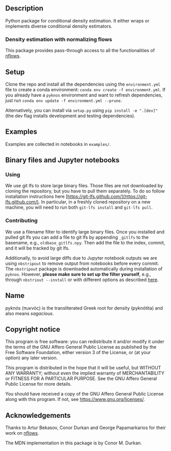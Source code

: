 ## Description

Python package for conditional density estimation. It either wraps or
implements diverse conditional density estimators.

### Density estimation with normalizing flows

This package provides pass-through access to all the
functionalities of [nflows](https://github.com/bayesiains/nflows).

## Setup

Clone the repo and install all the dependencies using the
`environment.yml` file to create a conda environment: `conda env
create -f environment.yml`. If you already have a `pyknos` environment
and want to refresh dependencies, just run `conda env update -f
environment.yml --prune`.

Alternatively, you can install via `setup.py` using `pip install -e
".[dev]"` (the dev flag installs development and testing
dependencies).

## Examples

Examples are collected in notebooks in `examples/`.

## Binary files and Jupyter notebooks

### Using

We use git lfs to store large binary files. Those files are not
downloaded by cloning the repository, but you have to pull them
separately. To do so follow installation instructions here
[https://git-lfs.github.com/](https://git-lfs.github.com/). In
particular, in a freshly cloned repository on a new machine, you will
need to run both `git-lfs install` and `git-lfs pull`.

### Contributing

We use a filename filter to identify large binary files. Once you
installed and pulled git lfs you can add a file to git lfs by
appending `_gitlfs` to the basename, e.g., `oldbase_gitlfs.npy`. Then
add the file to the index, commit, and it will be tracked by git lfs.

Additionally, to avoid large diffs due to Jupyter notebook outputs we
are using `nbstripout` to remove output from notebooks before every
commit. The `nbstripout` package is downloaded automatically during
installation of `pyknos`. However, **please make sure to set up the
filter yourself**, e.g., through `nbstriout --install` or with
different options as described
[here](https://github.com/kynan/nbstripout).

## Name

pyknós (πυκνός) is the transliterated Greek root for density
(pyknótita) and also means *sagacious*.

## Copyright notice

This program is free software: you can redistribute it and/or modify
it under the terms of the GNU Affero General Public License as published by
the Free Software Foundation, either version 3 of the License, or
(at your option) any later version.

This program is distributed in the hope that it will be useful,
but WITHOUT ANY WARRANTY; without even the implied warranty of
MERCHANTABILITY or FITNESS FOR A PARTICULAR PURPOSE.  See the
GNU Affero General Public License for more details.

You should have received a copy of the GNU Affero General Public License
along with this program.  If not, see <https://www.gnu.org/licenses/>.

## Acknowledgements

Thanks to Artur Bekasov, Conor Durkan and George Papamarkarios for
their work on [nflows](https://github.com/bayesiains/nflows).

The MDN implementation in this package is by Conor M. Durkan.